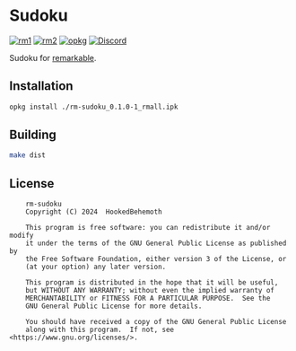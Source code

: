 # Sudoku

[![rm1](https://img.shields.io/badge/rM1-supported-green)](https://remarkable.com/store/remarkable)
[![rm2](https://img.shields.io/badge/rM2-supported-green)](https://remarkable.com/store/remarkable-2)
[![opkg](https://img.shields.io/badge/OPKG-sudoku-blue)](https://toltec-dev.org/)
[![Discord](https://img.shields.io/discord/385916768696139794.svg?label=reMarkable&logo=discord&logoColor=ffffff&color=7389D8&labelColor=6A7EC2)](https://discord.gg/ATqQGfu)

Sudoku for [remarkable](https://remarkable.com/).

## Installation
```sh
opkg install ./rm-sudoku_0.1.0-1_rmall.ipk
```

## Building
```sh
make dist
```

## License
```
    rm-sudoku
    Copyright (C) 2024  HookedBehemoth

    This program is free software: you can redistribute it and/or modify
    it under the terms of the GNU General Public License as published by
    the Free Software Foundation, either version 3 of the License, or
    (at your option) any later version.

    This program is distributed in the hope that it will be useful,
    but WITHOUT ANY WARRANTY; without even the implied warranty of
    MERCHANTABILITY or FITNESS FOR A PARTICULAR PURPOSE.  See the
    GNU General Public License for more details.

    You should have received a copy of the GNU General Public License
    along with this program.  If not, see <https://www.gnu.org/licenses/>.
```